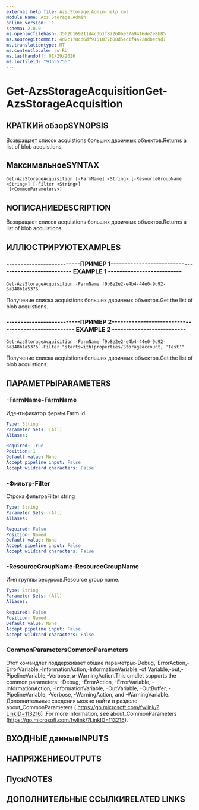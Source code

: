 ```yaml
---
external help file: Azs.Storage.Admin-help.xml
Module Name: Azs.Storage.Admin
online version: ''
schema: 2.0.0
ms.openlocfilehash: 3562b169211d4c3b1f87260be37a94f6de2e8b85
ms.sourcegitcommit: 4d2c178cd6df9151877b08d54c1f4a228dbec9d1
ms.translationtype: MT
ms.contentlocale: ru-RU
ms.lasthandoff: 01/29/2020
ms.locfileid: "93555755"
---
```

# <span data-ttu-id="2e9e2-101">Get-AzsStorageAcquisition</span><span class="sxs-lookup"><span data-stu-id="2e9e2-101">Get-AzsStorageAcquisition</span></span>

## <span data-ttu-id="2e9e2-102">КРАТКИй обзор</span><span class="sxs-lookup"><span data-stu-id="2e9e2-102">SYNOPSIS</span></span>
<span data-ttu-id="2e9e2-103">Возвращает список acquistions больших двоичных объектов.</span><span class="sxs-lookup"><span data-stu-id="2e9e2-103">Returns a list of blob acquistions.</span></span>

## <span data-ttu-id="2e9e2-104">Максимальное</span><span class="sxs-lookup"><span data-stu-id="2e9e2-104">SYNTAX</span></span>

```
Get-AzsStorageAcquisition [-FarmName] <String> [-ResourceGroupName <String>] [-Filter <String>]
 [<CommonParameters>]
```

## <span data-ttu-id="2e9e2-105">NОПИСАНИЕ</span><span class="sxs-lookup"><span data-stu-id="2e9e2-105">DESCRIPTION</span></span>
<span data-ttu-id="2e9e2-106">Возвращает список acquistions больших двоичных объектов.</span><span class="sxs-lookup"><span data-stu-id="2e9e2-106">Returns a list of blob acquistions.</span></span>

## <span data-ttu-id="2e9e2-107">ИЛЛЮСТРИРУЮТ</span><span class="sxs-lookup"><span data-stu-id="2e9e2-107">EXAMPLES</span></span>

### <span data-ttu-id="2e9e2-108">--------------------------ПРИМЕР 1--------------------------</span><span class="sxs-lookup"><span data-stu-id="2e9e2-108">-------------------------- EXAMPLE 1 --------------------------</span></span>
```
Get-AzsStorageAcquisition -FarmName f9b8e2e2-e4b4-44e0-9d92-6a848b1a5376
```

<span data-ttu-id="2e9e2-109">Получение списка acquistions больших двоичных объектов.</span><span class="sxs-lookup"><span data-stu-id="2e9e2-109">Get the list of blob acquistions.</span></span>

### <span data-ttu-id="2e9e2-110">--------------------------ПРИМЕР 2--------------------------</span><span class="sxs-lookup"><span data-stu-id="2e9e2-110">-------------------------- EXAMPLE 2 --------------------------</span></span>
```
Get-AzsStorageAcquisition -FarmName f9b8e2e2-e4b4-44e0-9d92-6a848b1a5376 -Filter "startswith(properties/Storageaccount, 'Test'"
```

<span data-ttu-id="2e9e2-111">Получение списка acquistions больших двоичных объектов.</span><span class="sxs-lookup"><span data-stu-id="2e9e2-111">Get the list of blob acquistions.</span></span>

## <span data-ttu-id="2e9e2-112">ПАРАМЕТРЫ</span><span class="sxs-lookup"><span data-stu-id="2e9e2-112">PARAMETERS</span></span>

### <span data-ttu-id="2e9e2-113">-FarmName</span><span class="sxs-lookup"><span data-stu-id="2e9e2-113">-FarmName</span></span>
<span data-ttu-id="2e9e2-114">Идентификатор фермы.</span><span class="sxs-lookup"><span data-stu-id="2e9e2-114">Farm Id.</span></span>

```yaml
Type: String
Parameter Sets: (All)
Aliases: 

Required: True
Position: 1
Default value: None
Accept pipeline input: False
Accept wildcard characters: False
```

### <span data-ttu-id="2e9e2-115">-Фильтр</span><span class="sxs-lookup"><span data-stu-id="2e9e2-115">-Filter</span></span>
<span data-ttu-id="2e9e2-116">Строка фильтра</span><span class="sxs-lookup"><span data-stu-id="2e9e2-116">Filter string</span></span>

```yaml
Type: String
Parameter Sets: (All)
Aliases: 

Required: False
Position: Named
Default value: None
Accept pipeline input: False
Accept wildcard characters: False
```

### <span data-ttu-id="2e9e2-117">-ResourceGroupName</span><span class="sxs-lookup"><span data-stu-id="2e9e2-117">-ResourceGroupName</span></span>
<span data-ttu-id="2e9e2-118">Имя группы ресурсов.</span><span class="sxs-lookup"><span data-stu-id="2e9e2-118">Resource group name.</span></span>

```yaml
Type: String
Parameter Sets: (All)
Aliases: 

Required: False
Position: Named
Default value: None
Accept pipeline input: False
Accept wildcard characters: False
```

### <span data-ttu-id="2e9e2-119">CommonParameters</span><span class="sxs-lookup"><span data-stu-id="2e9e2-119">CommonParameters</span></span>
<span data-ttu-id="2e9e2-120">Этот командлет поддерживает общие параметры:-Debug,-ErrorAction,-ErrorVariable,-InformationAction,-InformationVariable,-of Variable,-out,-PipelineVariable,-Verbose, и-WarningAction.</span><span class="sxs-lookup"><span data-stu-id="2e9e2-120">This cmdlet supports the common parameters: -Debug, -ErrorAction, -ErrorVariable, -InformationAction, -InformationVariable, -OutVariable, -OutBuffer, -PipelineVariable, -Verbose, -WarningAction, and -WarningVariable.</span></span> <span data-ttu-id="2e9e2-121">Дополнительные сведения можно найти в разделе about_CommonParameters ( https://go.microsoft.com/fwlink/?LinkID=113216) .</span><span class="sxs-lookup"><span data-stu-id="2e9e2-121">For more information, see about_CommonParameters (https://go.microsoft.com/fwlink/?LinkID=113216).</span></span>

## <span data-ttu-id="2e9e2-122">ВХОДНЫЕ данные</span><span class="sxs-lookup"><span data-stu-id="2e9e2-122">INPUTS</span></span>

## <span data-ttu-id="2e9e2-123">НАПРЯЖЕНИЕ</span><span class="sxs-lookup"><span data-stu-id="2e9e2-123">OUTPUTS</span></span>

## <span data-ttu-id="2e9e2-124">Пуск</span><span class="sxs-lookup"><span data-stu-id="2e9e2-124">NOTES</span></span>

## <span data-ttu-id="2e9e2-125">ДОПОЛНИТЕЛЬНЫЕ ССЫЛКИ</span><span class="sxs-lookup"><span data-stu-id="2e9e2-125">RELATED LINKS</span></span>

